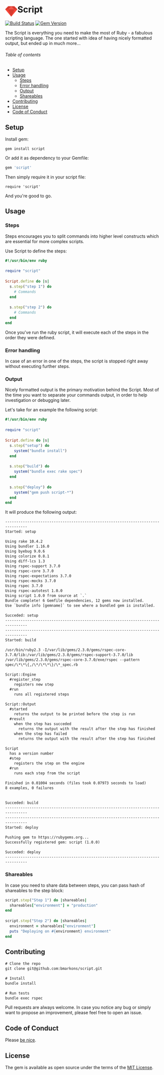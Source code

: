 # Script[<img width="40" align="left" src="misc/ruby.png">](https://github.com/bmarkons/script#script)
[![Build Status](https://semaphoreci.com/api/v1/bmarkons/script/branches/master/badge.svg)](https://semaphoreci.com/bmarkons/script)
[![Gem Version](https://badge.fury.io/rb/script.svg)](https://badge.fury.io/rb/script)

The Script is everything you need to make the most of Ruby - a fabulous scripting language. The one started with idea of having nicely formatted output, but ended up in much more...

###### Table of contents
- [Setup](#setup)
- [Usage](#usage)
  - [Steps](#steps)
  - [Error handling](#error-handling)
  - [Output](#output)
  - [Shareables](#shareables)
- [Contributing](#contributing)
- [License](#license)
- [Code of Conduct](#code-of-conduct)

## Setup

Install gem:

```
gem install script
```

Or add it as dependency to your Gemfile:

```ruby
gem 'script'
```

Then simply require it in your script file:

```
require 'script'
```

And you're good to go.

## Usage

### Steps

Steps encourages you to split commands into higher level constructs which are essential for more complex scripts. 

Use Script to define the steps:

```ruby
#!/usr/bin/env ruby

require "script"

Script.define do |s|
  s.step("step 1") do
    # Commands
  end

  s.step("step 2") do
    # Commands
  end
end
```

Once you've run the ruby script, it will execute each of the steps in the order they were defined.

### Error handling

In case of an error in one of the steps, the script is stopped right away without executing further steps.

### Output

Nicely formatted output is the primary motivation behind the Script. Most of the time you want to separate your commands output, in order to help investigation or debugging later.

Let's take for an example the following script:

```ruby
#!/usr/bin/env ruby

require "script"

Script.define do |s|
  s.step("setup") do
    system("bundle install") 
  end

  s.step("build") do
    system("bundle exec rake spec")
  end

  s.step("deploy") do
    system("gem push script-*")
  end
end
```

It will produce the following output:

```
--------------------------------------------------------------------------------
Started: setup

Using rake 10.4.2
Using bundler 1.16.0
Using byebug 9.0.6
Using colorize 0.8.1
Using diff-lcs 1.3
Using rspec-support 3.7.0
Using rspec-core 3.7.0
Using rspec-expectations 3.7.0
Using rspec-mocks 3.7.0
Using rspec 3.7.0
Using rspec-autotest 1.0.0
Using script 1.0.0 from source at `.`
Bundle complete! 6 Gemfile dependencies, 12 gems now installed.
Use `bundle info [gemname]` to see where a bundled gem is installed.

Succeded: setup
--------------------------------------------------------------------------------
--------------------------------------------------------------------------------
Started: build

/usr/bin/ruby2.3 -I/var/lib/gems/2.3.0/gems/rspec-core-3.7.0/lib:/var/lib/gems/2.3.0/gems/rspec-support-3.7.0/lib /var/lib/gems/2.3.0/gems/rspec-core-3.7.0/exe/rspec --pattern spec/\*\*\{,/\*/\*\*\}/\*_spec.rb

Script::Engine
  #register_step
    registers new step
  #run
    runs all registered steps

Script::Output
  #started
    returns the output to be printed before the step is run
  #result
    when the step has succeded
      returns the output with the result after the step has finished
    when the step has failed
      returns the output with the result after the step has finished

Script
  has a version number
  #step
    registers the step on the engine
  #run
    runs each step from the script

Finished in 0.01004 seconds (files took 0.07973 seconds to load)
8 examples, 0 failures


Succeded: build
--------------------------------------------------------------------------------
--------------------------------------------------------------------------------
Started: deploy

Pushing gem to https://rubygems.org...
Successfully registered gem: script (1.0.0)

Succeded: deploy
--------------------------------------------------------------------------------
```

### Shareables

In case you need to share data between steps, you can pass hash of shareables to the step block:

```ruby
script.step("Step 1") do |shareables|
  shareables["environment"] = "production"
end

script.step("Step 2") do |shareables|
  environment = shareables["environment"]
  puts "Deploying on #{environment} environment"
end
```

## Contributing

```
# Clone the repo
git clone git@github.com:bmarkons/script.git

# Install
bundle install

# Run tests
bundle exec rspec
```

Pull requests are always welcome. In case you notice any bug or simply want to propose an improvement, please feel free to open an issue.

## Code of Conduct

Please [be nice](https://github.com/bmarkons/script/blob/master/CODE_OF_CONDUCT.md).

## License

The gem is available as open source under the terms of the [MIT License](https://opensource.org/licenses/MIT).
